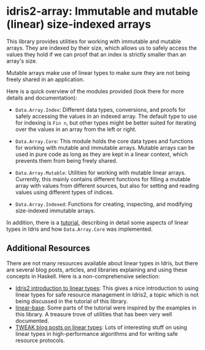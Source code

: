 # idris2-array: Immutable and mutable (linear) size-indexed arrays

This library provides utilities for working with immutable and mutable
arrays. They are indexed by their size, which allows us to safely access
the values they hold if we can proof that an index is strictly smaller
than an array's size.

Mutable arrays make use of linear types to make sure they are not
being freely shared in an application.

Here is a quick overview of the modules provided (look there for more
details and documentation):

* `Data.Array.Index`: Different data types, conversions, and proofs for
  safely accessing the values in an indexed array. The default type to
  use for indexing is `Fin n`, but other types might be better suited
  for iterating over the values in an array from the left or right.

* `Data.Array.Core`: This module holds the core data types and functions
  for working with mutable and immutable arrays. Mutable arrays can be used
  in pure code as long as they are kept in a linear context, which
  prevents them from being freely shared.

* `Data.Array.Mutable`: Utilities for working with mutable linear arrays.
  Currently, this mainly contains different functions for filling a mutable
  array with values from different sources, but also for setting and reading
  values using different types of indices.

* `Data.Array.Indexed`: Functions for creating, inspecting, and modifying
  size-indexed immutable arrays.

In addition, there is a [tutorial](docs/src/Linear/Tutorial.md), describing
in detail some aspects of linear types in Idris and how `Data.Array.Core`
was implemented.

## Additional Resources

There are not many resources available about linear types in Idris, but there
are several blog posts, articles, and libraries explaining and using these
concepts in Haskell. Here is a non-comprehensive selection:

* [Idris2 introduction to linear types](https://idris2.readthedocs.io/en/latest/tutorial/multiplicities.html#linearity):
  This gives a nice introduction to using linear types for safe resource
  management in Idris2, a topic which is not being discussed in the
  tutorial of this library.
* [linear-base](https://github.com/tweag/linear-base): Some parts of the
  tutorial were inspired by the examples in this library. A treasure trove
  of utilities that has been very well documented.
* [TWEAK blog posts on linear types](https://www.tweag.io/blog/tags/linear-types):
  Lots of interesting stuff on using linear types in high-performance algorithms
  and for writing safe resource protocols.
